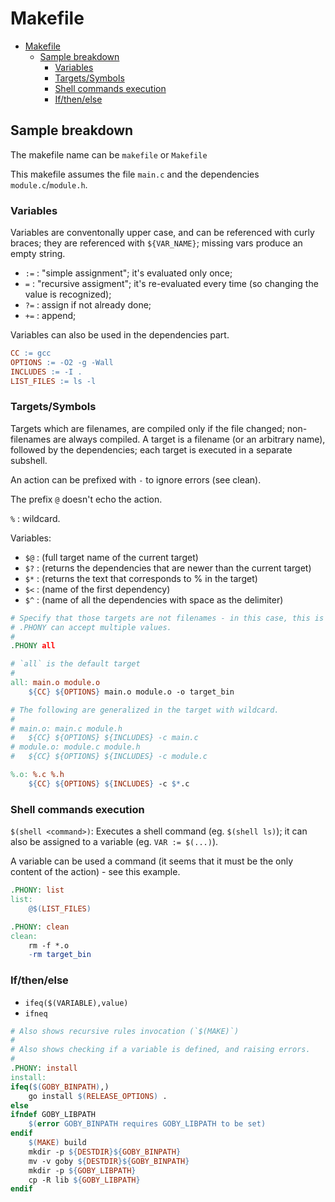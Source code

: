 # Makefile

- [Makefile](#makefile)
  - [Sample breakdown](#sample-breakdown)
    - [Variables](#variables)
    - [Targets/Symbols](#targetssymbols)
    - [Shell commands execution](#shell-commands-execution)
    - [If/then/else](#ifthenelse)

## Sample breakdown

The makefile name can be `makefile` or `Makefile`

This makefile assumes the file `main.c` and the dependencies `module.c`/`module.h`.

### Variables

Variables are conventonally upper case, and can be referenced with curly braces; they are referenced with `${VAR_NAME}`; missing vars produce an empty string.

- `:=` : "simple assignment"; it's evaluated only once;
- `=`  : "recursive assigment"; it's re-evaluated every time (so changing the value is recognized);
- `?=` : assign if not already done;
- `+=` : append;

Variables can also be used in the dependencies part.

```makefile
CC := gcc
OPTIONS := -O2 -g -Wall
INCLUDES := -I .
LIST_FILES := ls -l
```

### Targets/Symbols

Targets which are filenames, are compiled only if the file changed; non-filenames are always compiled.
A target is a filename (or an arbitrary name), followed by the dependencies; each target is executed in a separate subshell.

An action can be prefixed with `-` to ignore errors (see clean).

The prefix `@` doesn't echo the action.

`%` : wildcard.

Variables:

- `$@` : (full target name of the current target)
- `$?` : (returns the dependencies that are newer than the current target)
- `$*` : (returns the text that corresponds to % in the target)
- `$<` : (name of the first dependency)
- `$^` : (name of all the dependencies with space as the delimiter)

```makefile
# Specify that those targets are not filenames - in this case, this is optional.
# .PHONY can accept multiple values.
#
.PHONY all

# `all` is the default target
#
all: main.o module.o
	${CC} ${OPTIONS} main.o module.o -o target_bin

# The following are generalized in the target with wildcard.
#
# main.o: main.c module.h
# 	${CC} ${OPTIONS} ${INCLUDES} -c main.c
# module.o: module.c module.h
# 	${CC} ${OPTIONS} ${INCLUDES} -c module.c

%.o: %.c %.h
	${CC} ${OPTIONS} ${INCLUDES} -c $*.c
```

### Shell commands execution

`$(shell <command>)`: Executes a shell command (eg. `$(shell ls)`); it can also be assigned to a variable (eg. `VAR := $(...)`).

A variable can be used a command (it seems that it must be the only content of the action) - see this example.

```makefile
.PHONY: list
list:
	@$(LIST_FILES)

.PHONY: clean
clean:
	rm -f *.o
	-rm target_bin
```

### If/then/else

- `ifeq($(VARIABLE),value)`
- `ifneq`

```makefile
# Also shows recursive rules invocation (`$(MAKE)`)
#
# Also shows checking if a variable is defined, and raising errors.
#
.PHONY: install
install:
ifeq($(GOBY_BINPATH),)
	go install $(RELEASE_OPTIONS) .
else
ifndef GOBY_LIBPATH
	$(error GOBY_BINPATH requires GOBY_LIBPATH to be set)
endif
	$(MAKE) build
	mkdir -p ${DESTDIR}${GOBY_BINPATH}
	mv -v goby ${DESTDIR}${GOBY_BINPATH}
	mkdir -p ${GOBY_LIBPATH}
	cp -R lib ${GOBY_LIBPATH}
endif
```
